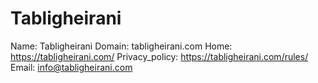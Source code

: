 
# Tabligheirani

Name: Tabligheirani
Domain: tabligheirani.com
Home: https://tabligheirani.com/
Privacy_policy: https://tabligheirani.com/rules/
Email: info@tabligheirani.com
